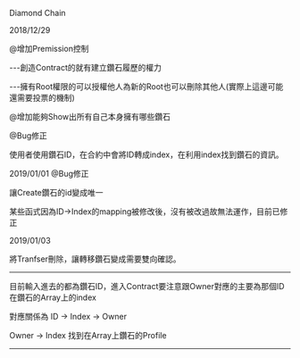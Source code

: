 Diamond Chain


2018/12/29


@增加Premission控制


  ---創造Contract的就有建立鑽石履歷的權力
  
  
  ---擁有Root權限的可以授權他人為新的Root也可以刪除其他人(實際上這邊可能還需要投票的機制)
  
@增加能夠Show出所有自己本身擁有哪些鑽石

@Bug修正


使用者使用鑽石ID，在合約中會將ID轉成index，在利用index找到鑽石的資訊。

2019/01/01
@Bug修正

讓Create鑽石的id變成唯一


某些函式因為ID->Index的mapping被修改後，沒有被改過故無法運作，目前已修正

2019/01/03

將Tranfser刪除，讓轉移鑽石變成需要雙向確認。

***


目前輸入進去的都為鑽石ID，進入Contract要注意跟Owner對應的主要為那個ID在鑽石的Array上的index


對應關係為
ID -> Index -> Owner 


Owner -> Index 找到在Array上鑽石的Profile

***
